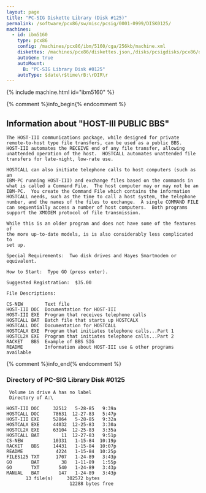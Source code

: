```yaml
---
layout: page
title: "PC-SIG Diskette Library (Disk #125)"
permalink: /software/pcx86/sw/misc/pcsig/0001-0999/DISK0125/
machines:
  - id: ibm5160
    type: pcx86
    config: /machines/pcx86/ibm/5160/cga/256kb/machine.xml
    diskettes: /machines/pcx86/diskettes.json,/disks/pcsigdisks/pcx86/diskettes.json
    autoGen: true
    autoMount:
      B: "PC-SIG Library Disk #0125"
    autoType: $date\r$time\rB:\rDIR\r
---
```


{% include machine.html id="ibm5160" %}

{% comment %}info_begin{% endcomment %}

## Information about "HOST-III PUBLIC BBS"

    The HOST-III communications package, while designed for private
    remote-to-host type file transfers, can be used as a public BBS.
    HOST-III automates the RECEIVE end of any file transfer, allowing
    unattended operation of the host.  HOSTCALL automates unattended file
    transfers for late-night, low-rate use.
    
    HOSTCALL can also initiate telephone calls to host computers (such as an
    IBM-PC running HOST-III) and exchange files based on the commands in
    what is called a Command File.  The host computer may or may not be an
    IBM-PC.  You create the Command File which contains the information
    HOSTCALL needs, such as the time to call a host system, the telephone
    number, and the names of the files to exchange.  A single COMMAND FILE
    can sequentially access a number of host computers.  Both programs
    support the XMODEM protocol of file transmission.
    
    While this is an older program and does not have some of the features of
    the more up-to-date models, is is also considerably less complicated to
    set up.
    
    Special Requirements:  Two disk drives and Hayes Smartmodem or
    equivalent.
    
    How to Start:  Type GO (press enter).
    
    Suggested Registration:  $35.00
    
    File Descriptions:
    
    CS-NEW        Text file
    HOST-III DOC  Documentation for HOST-III
    HOST-III EXE  Program that receives telephone calls
    HOSTCALL BAT  Batch file that starts up HOSTCALX
    HOSTCALL DOC  Documentation for HOSTCALL
    HOSTCALX EXE  Program that initiates telephone calls...Part 1
    HOSTCL2X EXE  Program that initiates telephone calls...Part 2
    RACKET   BBS  Example of BBS SIG
    README        Information about HOST-III use & other programs available
{% comment %}info_end{% endcomment %}


### Directory of PC-SIG Library Disk #0125

     Volume in drive A has no label
     Directory of A:\

    HOST-III DOC     32512   5-28-85   9:39a
    HOSTCALL DOC     78631  12-27-83   5:47p
    HOST-III EXE     52864   5-28-85   9:32a
    HOSTCALX EXE     44032  12-25-83   3:30a
    HOSTCL2X EXE     63104  12-25-83   3:35a
    HOSTCALL BAT        11  12-27-83   9:51p
    CS-NEW           10331   1-15-84  10:19p
    RACKET   BBS     14431   1-15-84  10:07p
    README            4224   1-15-84  10:25p
    FILES125 TXT      1707   1-24-89   3:43p
    GO       BAT        38   1-11-89   1:55p
    GO       TXT       540   1-24-89   3:43p
    MANUAL   BAT       147   1-24-89   3:43p
           13 file(s)     302572 bytes
                           12288 bytes free
